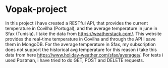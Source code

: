 # Vopak-project
In this project i have created a  RESTful API, that provides the current temperature in Covilha (Portugal), and 
the average temperature in june in Sfax (Tunisia). I take the data from https://weatherstack.com/. This website
provides the real-time temperature in Covilha and through the API I save them in MongoDB.
For the average temperature in Sfax, my subscription does not support the historical avg temperature for this reason
i take this data from here https://www.holiday-weather.com/sfax/averages/.
For tests i used Postman, i have tried to do GET, POST and DELETE requests.
